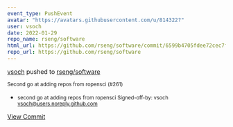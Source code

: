 ```yaml
---
event_type: PushEvent
avatar: "https://avatars.githubusercontent.com/u/814322?"
user: vsoch
date: 2022-01-29
repo_name: rseng/software
html_url: https://github.com/rseng/software/commit/6599b4705fdee72cec7f4e47577288896a3f4154
repo_url: https://github.com/rseng/software
---
```


<a href='https://github.com/vsoch' target='_blank'>vsoch</a> pushed to <a href='https://github.com/rseng/software' target='_blank'>rseng/software</a>

<small>Second go at adding repos from ropensci (#261)

* second go at adding repos from ropensci
Signed-off-by: vsoch <vsoch@users.noreply.github.com></small>

<a href='https://github.com/rseng/software/commit/6599b4705fdee72cec7f4e47577288896a3f4154' target='_blank'>View Commit</a>